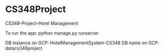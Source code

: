 # CS348Project
CS348-Project-Hotel Management

To run the app: 
python manage.py runserver

DB instance on GCP: HotelManagementSystem-CS348
DB name on GCP: datacs348project
